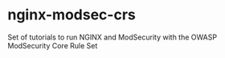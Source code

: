 # nginx-modsec-crs
Set of tutorials to run NGINX and ModSecurity with the OWASP ModSecurity Core Rule Set

